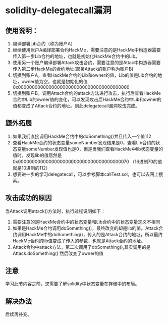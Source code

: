 # solidity-delegatecall漏洞

  
## 使用说明：  
1. 编译部署Lib合约（称为账户A）
2. 继续使用账户A编译部署合约HackMe，需要注意的是HackMe中构造器需要传入第一步Lib合约的地址，也就是初始化HackMe合约中的Lib。  
3. 使用另一个账户编译部署Attack攻击合约，需要注意的是Attac中构造器需要传入第二步HackMe的合约地址(部署Attack的账户称为账户B)  
4. 切换到账户A，查看HackMe合约的Lib和owner的值，Lib的值是Lib合约的地址，owner值为空，也就是初始化的值 0x0000000000000000000000000000000000000000  
5. 切换到账户B，调用Attach合约的attack方法进行攻击，执行后查看HackMe合约中Lib的owner值的变化，可以发现攻击后HackMe合约中Lib和owner的值都变成了Attack合约的地址。到此delegatecall漏洞攻击完成。

## 题外拓展  
1. 如果我们直接调用HackMe合约中的doSomething()并且传入一个值112  
2. 查看HackMe合约的状态变量someNumber发现结果是0，查看Lib合约的状态变量someNumber发现值也是0，但是当我们查看HackMe中lib状态变量的值时，发现lib的值居然是 0x0000000000000000000000000000000000000070 （16进制70的值就是10进制的112）  
3. 想要进一步的学习delegatecall，可以参考脚本callTest.sol，也可以去网上搜索。

## 攻击成功的原因
当Attack调用attack()方法时，执行过程说明如下：  
1. 需要注意的是HackMe合约中的状态变量和Lib合约中的状态变量定义不相同  
2. 如果是HackMe合约调用doSomething()，最终改变的却是lib的值。Attack合约调用HackMe中的doSomething()，传入的是Attack合约的地址，所以最终HackMe合约的lib值变成了传入的参数，也就是Attack合约的地址。  
3. Attack合约中attack方法，第二次调用了doSomething(),其实调用的是Attack.doSomething() 然后改变了owner的值


## 注意   
学习此节内容之前，您需要了解solidity中状态变量在存储中的布局。

## 解决办法
后续再补充。